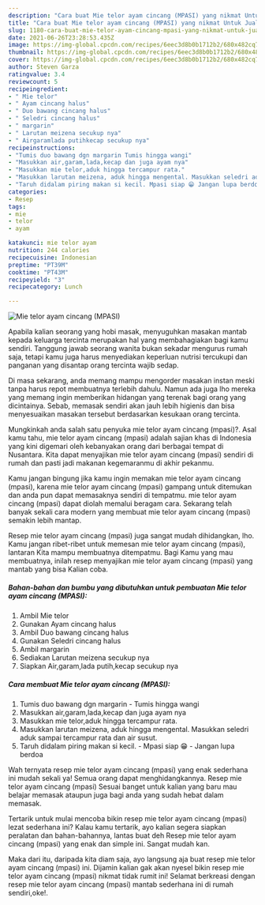 ```yaml
---
description: "Cara buat Mie telor ayam cincang (MPASI) yang nikmat Untuk Jualan"
title: "Cara buat Mie telor ayam cincang (MPASI) yang nikmat Untuk Jualan"
slug: 1180-cara-buat-mie-telor-ayam-cincang-mpasi-yang-nikmat-untuk-jualan
date: 2021-06-26T23:28:53.435Z
image: https://img-global.cpcdn.com/recipes/6eec3d8b0b1712b2/680x482cq70/mie-telor-ayam-cincang-mpasi-foto-resep-utama.jpg
thumbnail: https://img-global.cpcdn.com/recipes/6eec3d8b0b1712b2/680x482cq70/mie-telor-ayam-cincang-mpasi-foto-resep-utama.jpg
cover: https://img-global.cpcdn.com/recipes/6eec3d8b0b1712b2/680x482cq70/mie-telor-ayam-cincang-mpasi-foto-resep-utama.jpg
author: Steven Garza
ratingvalue: 3.4
reviewcount: 5
recipeingredient:
- " Mie telor"
- " Ayam cincang halus"
- " Duo bawang cincang halus"
- " Seledri cincang halus"
- " margarin"
- " Larutan meizena secukup nya"
- " Airgaramlada putihkecap secukup nya"
recipeinstructions:
- "Tumis duo bawang dgn margarin Tumis hingga wangi"
- "Masukkan air,garam,lada,kecap dan juga ayam nya"
- "Masukkan mie telor,aduk hingga tercampur rata."
- "Masukkan larutan meizena, aduk hingga mengental. Masukkan seledri aduk sampai tercampur rata dan air susut."
- "Taruh didalam piring makan si kecil. Mpasi siap 😁 Jangan lupa berdoa"
categories:
- Resep
tags:
- mie
- telor
- ayam

katakunci: mie telor ayam 
nutrition: 244 calories
recipecuisine: Indonesian
preptime: "PT39M"
cooktime: "PT43M"
recipeyield: "3"
recipecategory: Lunch

---
```



![Mie telor ayam cincang (MPASI)](https://img-global.cpcdn.com/recipes/6eec3d8b0b1712b2/680x482cq70/mie-telor-ayam-cincang-mpasi-foto-resep-utama.jpg)

Apabila kalian seorang yang hobi masak, menyuguhkan masakan mantab kepada keluarga tercinta merupakan hal yang membahagiakan bagi kamu sendiri. Tanggung jawab seorang  wanita bukan sekadar mengurus rumah saja, tetapi kamu juga harus menyediakan keperluan nutrisi tercukupi dan panganan yang disantap orang tercinta wajib sedap.

Di masa  sekarang, anda memang mampu mengorder masakan instan meski tanpa harus repot membuatnya terlebih dahulu. Namun ada juga lho mereka yang memang ingin memberikan hidangan yang terenak bagi orang yang dicintainya. Sebab, memasak sendiri akan jauh lebih higienis dan bisa menyesuaikan masakan tersebut berdasarkan kesukaan orang tercinta. 



Mungkinkah anda salah satu penyuka mie telor ayam cincang (mpasi)?. Asal kamu tahu, mie telor ayam cincang (mpasi) adalah sajian khas di Indonesia yang kini digemari oleh kebanyakan orang dari berbagai tempat di Nusantara. Kita dapat menyajikan mie telor ayam cincang (mpasi) sendiri di rumah dan pasti jadi makanan kegemaranmu di akhir pekanmu.

Kamu jangan bingung jika kamu ingin memakan mie telor ayam cincang (mpasi), karena mie telor ayam cincang (mpasi) gampang untuk ditemukan dan anda pun dapat memasaknya sendiri di tempatmu. mie telor ayam cincang (mpasi) dapat diolah memalui beragam cara. Sekarang telah banyak sekali cara modern yang membuat mie telor ayam cincang (mpasi) semakin lebih mantap.

Resep mie telor ayam cincang (mpasi) juga sangat mudah dihidangkan, lho. Kamu jangan ribet-ribet untuk memesan mie telor ayam cincang (mpasi), lantaran Kita mampu membuatnya ditempatmu. Bagi Kamu yang mau membuatnya, inilah resep menyajikan mie telor ayam cincang (mpasi) yang mantab yang bisa Kalian coba.

<!--inarticleads1-->

##### Bahan-bahan dan bumbu yang dibutuhkan untuk pembuatan Mie telor ayam cincang (MPASI):

1. Ambil  Mie telor
1. Gunakan  Ayam cincang halus
1. Ambil  Duo bawang cincang halus
1. Gunakan  Seledri cincang halus
1. Ambil  margarin
1. Sediakan  Larutan meizena secukup nya
1. Siapkan  Air,garam,lada putih,kecap secukup nya




<!--inarticleads2-->

##### Cara membuat Mie telor ayam cincang (MPASI):

1. Tumis duo bawang dgn margarin - Tumis hingga wangi
1. Masukkan air,garam,lada,kecap dan juga ayam nya
1. Masukkan mie telor,aduk hingga tercampur rata.
1. Masukkan larutan meizena, aduk hingga mengental. Masukkan seledri aduk sampai tercampur rata dan air susut.
1. Taruh didalam piring makan si kecil. - Mpasi siap 😁 - Jangan lupa berdoa




Wah ternyata resep mie telor ayam cincang (mpasi) yang enak sederhana ini mudah sekali ya! Semua orang dapat menghidangkannya. Resep mie telor ayam cincang (mpasi) Sesuai banget untuk kalian yang baru mau belajar memasak ataupun juga bagi anda yang sudah hebat dalam memasak.

Tertarik untuk mulai mencoba bikin resep mie telor ayam cincang (mpasi) lezat sederhana ini? Kalau kamu tertarik, ayo kalian segera siapkan peralatan dan bahan-bahannya, lantas buat deh Resep mie telor ayam cincang (mpasi) yang enak dan simple ini. Sangat mudah kan. 

Maka dari itu, daripada kita diam saja, ayo langsung aja buat resep mie telor ayam cincang (mpasi) ini. Dijamin kalian gak akan nyesel bikin resep mie telor ayam cincang (mpasi) nikmat tidak rumit ini! Selamat berkreasi dengan resep mie telor ayam cincang (mpasi) mantab sederhana ini di rumah sendiri,oke!.

